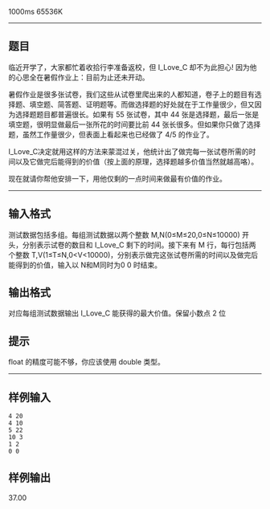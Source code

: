  1000ms  65536K
***************
## **题目** 
临近开学了，大家都忙着收拾行李准备返校，但 I_Love_C 却不为此担心! 因为他的心思全在暑假作业上：目前为止还未开动。

暑假作业是很多张试卷，我们这些从试卷里爬出来的人都知道，卷子上的题目有选择题、填空题、简答题、证明题等。而做选择题的好处就在于工作量很少，但又因为选择题题目都普遍很长。如果有 55 张试卷，其中 44 张是选择题，最后一张是填空题，很明显做最后一张所花的时间要比前 44 张长很多。但如果你只做了选择题，虽然工作量很少，但表面上看起来也已经做了 4/5 的作业了。

I_Love_C决定就用这样的方法来蒙混过关，他统计出了做完每一张试卷所需的时间以及它做完后能得到的价值（按上面的原理，选择题越多价值当然就越高咯）。

现在就请你帮他安排一下，用他仅剩的一点时间来做最有价值的作业。

*****************

## **输入格式**

测试数据包括多组。每组测试数据以两个整数 M,N(0≤M≤20,0≤N≤10000) 开头，分别表示试卷的数目和 I_Love_C 剩下的时间。接下来有 M 行，每行包括两个整数 T,V(1≤T≤N,0<V<10000)，分别表示做完这张试卷所需的时间以及做完后能得到的价值，输入以 N和M同时为0 0 时结束。

## **输出格式**

对应每组测试数据输出 I_Love_C 能获得的最大价值。保留小数点 2 位

## **提示**

float 的精度可能不够，你应该使用 double 类型。

******************

## **样例输入**
```
4 20
4 10
5 22
10 3
1 2
0 0
```

## **样例输出**

37.00
